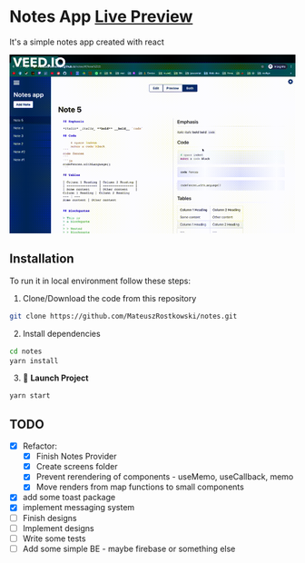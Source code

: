# Notes App [Live Preview](https://mateuszrostkowski.github.io/notes/)

It's a simple notes app created with react

![Preview](./src/assets/AppPreview.gif)

## **Installation**

To run it in local environment follow these steps:

1. Clone/Download the code from this repository

```bash
git clone https://github.com/MateuszRostkowski/notes.git
```

2. Install dependencies

```bash
cd notes
yarn install
```

3. 🚀 **Launch Project**

```bash
yarn start
```

## **TODO**

- [x] Refactor:
  - [x] Finish Notes Provider
  - [x] Create screens folder
  - [x] Prevent rerendering of components - useMemo, useCallback, memo
  - [x] Move renders from map functions to small components
- [x] add some toast package
- [x] implement messaging system
- [ ] Finish designs
- [ ] Implement designs
- [ ] Write some tests
- [ ] Add some simple BE - maybe firebase or something else
